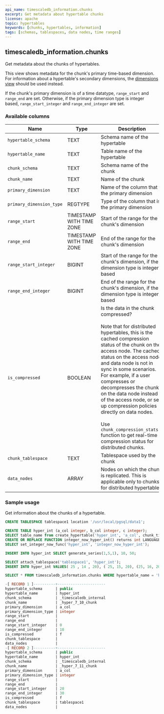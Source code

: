 ```yaml
---
api_name: timescaledb_information.chunks
excerpt: Get metadata about hypertable chunks
license: apache
topic: hypertables
keywords: [chunks, hypertables, information]
tags: [schemas, tablespaces, data nodes, time ranges]
---
```


## timescaledb_information.chunks

Get metadata about the chunks of hypertables.

This view shows metadata for the chunk's primary time-based dimension.
For information about a hypertable's secondary dimensions,
the [dimensions view][dimensions] should be used instead.

If the chunk's primary dimension is of a time datatype, `range_start` and
`range_end` are set. Otherwise, if the primary dimension type is integer based,
`range_start_integer` and `range_end_integer` are set.

### Available columns

|Name|Type|Description|
|---|---|---|
| `hypertable_schema` | TEXT | Schema name of the hypertable |
| `hypertable_name` | TEXT | Table name of the hypertable |
| `chunk_schema` | TEXT | Schema name of the chunk |
| `chunk_name` | TEXT | Name of the chunk |
| `primary_dimension` | TEXT | Name of the column that is the primary dimension|
| `primary_dimension_type` | REGTYPE | Type of the column that is the primary dimension|
| `range_start` | TIMESTAMP WITH TIME ZONE | Start of the range for the chunk's dimension |
| `range_end` | TIMESTAMP WITH TIME ZONE | End of the range for the chunk's dimension |
| `range_start_integer` | BIGINT | Start of the range for the chunk's dimension, if the dimension type is integer based |
| `range_end_integer` | BIGINT | End of the range for the chunk's dimension, if the dimension type is integer based |
| `is_compressed` | BOOLEAN | Is the data in the chunk compressed? <br/><br/> Note that for distributed hypertables, this is the cached compression status of the chunk on the access node. The cached status on the access node and data node is not in sync in some scenarios. For example, if a user compresses or decompresses the chunk on the data node instead of the access node, or sets up compression policies directly on data nodes. <br/><br/> Use `chunk_compression_stats()` function to get real-time compression status for distributed chunks.|
| `chunk_tablespace` | TEXT | Tablespace used by the chunk|
| `data_nodes` | ARRAY | Nodes on which the chunk is replicated. This is applicable only to chunks for distributed hypertables |

### Sample usage

Get information about the chunks of a hypertable.

```sql
CREATE TABLESPACE tablespace1 location '/usr/local/pgsql/data1';

CREATE TABLE hyper_int (a_col integer, b_col integer, c integer);
SELECT table_name from create_hypertable('hyper_int', 'a_col', chunk_time_interval=> 10);
CREATE OR REPLACE FUNCTION integer_now_hyper_int() returns int LANGUAGE SQL STABLE as $$ SELECT coalesce(max(a_col), 0) FROM hyper_int $$;
SELECT set_integer_now_func('hyper_int', 'integer_now_hyper_int');

INSERT INTO hyper_int SELECT generate_series(1,5,1), 10, 50;

SELECT attach_tablespace('tablespace1', 'hyper_int');
INSERT INTO hyper_int VALUES( 25 , 14 , 20), ( 25, 15, 20), (25, 16, 20);

SELECT * FROM timescaledb_information.chunks WHERE hypertable_name = 'hyper_int';

-[ RECORD 1 ]----------+----------------------
hypertable_schema      | public
hypertable_name        | hyper_int
chunk_schema           | _timescaledb_internal
chunk_name             | _hyper_7_10_chunk
primary_dimension      | a_col
primary_dimension_type | integer
range_start            |
range_end              |
range_start_integer    | 0
range_end_integer      | 10
is_compressed          | f
chunk_tablespace       |
data_nodes             |
-[ RECORD 2 ]----------+----------------------
hypertable_schema      | public
hypertable_name        | hyper_int
chunk_schema           | _timescaledb_internal
chunk_name             | _hyper_7_11_chunk
primary_dimension      | a_col
primary_dimension_type | integer
range_start            |
range_end              |
range_start_integer    | 20
range_end_integer      | 30
is_compressed          | f
chunk_tablespace       | tablespace1
data_nodes             |
```

[dimensions]: /api/:currentVersion/informational-views/dimensions/
